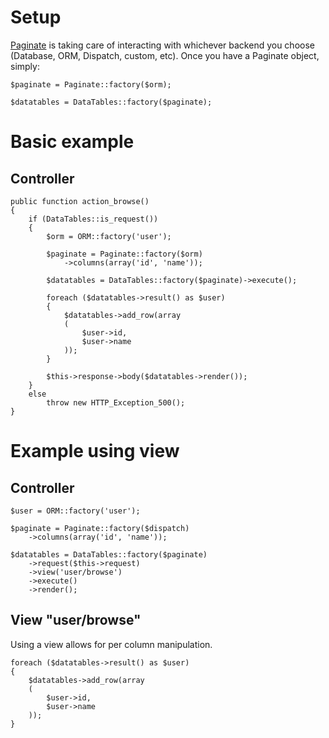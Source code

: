 # Setup

[Paginate](https://github.com/michealmorgan/kohana-paginate) is taking care of interacting with 
whichever backend you choose (Database, ORM, Dispatch, custom, etc). Once you have a Paginate 
object, simply:

	$paginate = Paginate::factory($orm);
	
	$datatables = DataTables::factory($paginate);
	
# Basic example

## Controller

	public function action_browse()
	{
		if (DataTables::is_request())
		{		
			$orm = ORM::factory('user');
	
			$paginate = Paginate::factory($orm)
				->columns(array('id', 'name'));
	
			$datatables = DataTables::factory($paginate)->execute();
			
			foreach ($datatables->result() as $user)
			{
				$datatables->add_row(array
				(
					$user->id,
					$user->name
				));
			}			
			
			$this->response->body($datatables->render());
		}
		else
			throw new HTTP_Exception_500();	
	}
	
# Example using view

## Controller
	
	$user = ORM::factory('user');
	
	$paginate = Paginate::factory($dispatch)
		->columns(array('id', 'name'));
	
	$datatables = DataTables::factory($paginate)
		->request($this->request)
		->view('user/browse')
		->execute()
		->render();
				
## View "user/browse"

Using a view allows for per column manipulation.

	foreach ($datatables->result() as $user)
	{
		$datatables->add_row(array
		(
			$user->id,
			$user->name
		));
	}